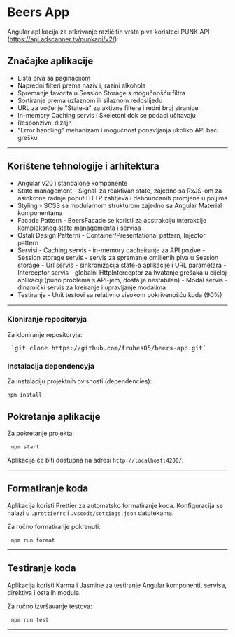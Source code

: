 # Beers App

Angular aplikacija za otkrivanje različitih vrsta piva koristeći PUNK API (https://api.adscanner.tv/punkapi/v2/):

## Značajke aplikacije

- Lista piva sa paginacijom
- Napredni filteri prema naziv i, razini alkohola
- Spremanje favorita u Session Storage s mogučnošću filtra
- Sortiranje prema uzlaznom ili silaznom redoslijedu
- URL za vođenje "State-a" za aktivne filtere i redni broj stranice
- In-memory Caching servis i Skeletoni dok se podaci učitavaju
- Responzivni dizajn
- "Error handling" mehanizam i mogućnost ponavljanja ukoliko API baci grešku

---

## Korištene tehnologije i arhitektura

- Angular v20 i standalone komponente
- State management - Signali za reaktivan state, zajedno sa RxJS-om za asinkrone radnje poput HTTP zahtjeva i debouncanih promjena u poljima
- Styling - SCSS sa modularnom strukturom zajedno sa Angular Material komponentama
- Facade Pattern - BeersFacade se koristi za abstrakciju interakcije kompleksnog state managementa i servisa
- Ostali Design Patterni - Container/Presentational pattern, Injector pattern
- Servisi - Caching servis - in-memory cacheiranje za API pozive - Session storage servis - servis za spremanje omiljenih piva u Session storage - Url servis - sinkronizacija state-a aplikacije i URL parametara - Interceptor servis - globalni HttpInterceptor za hvatanje grešaka u cijeloj aplikaciji (puno problema s API-jem, dosta je nestabilan) - Modal servis - dinamički servis za kreiranje i upravljanje modalima
- Testiranje - Unit testovi sa relativno visokom pokrivenošću koda (90%)

---

### Kloniranje repositoryja

Za kloniranje repositoryja:

<pre> `git clone https://github.com/frubes05/beers-app.git` </pre>

### Instalacija dependencyja

Za instalaciju projektnih ovisnosti (dependencies): <pre> `npm install` </pre>

## Pokretanje aplikacije

Za pokretanje projekta: <pre> `npm start` </pre>

Aplikacija će biti dostupna na adresi `http://localhost:4200/`.

---

## Formatiranje koda

Aplikacija koristi Prettier za automatsko formatiranje koda.
Konfiguracija se nalazi u `.prettierrc` i `.vscode/settings.json` datotekama.

Za ručno formatiranje pokrenuti: <pre> `npm run format` </pre>

---

## Testiranje koda

Aplikacija koristi Karma i Jasmine za testiranje Angular komponenti, servisa, direktiva i ostalih modula.

Za ručno izvršavanje testova: <pre> `npm run test` </pre>

---
